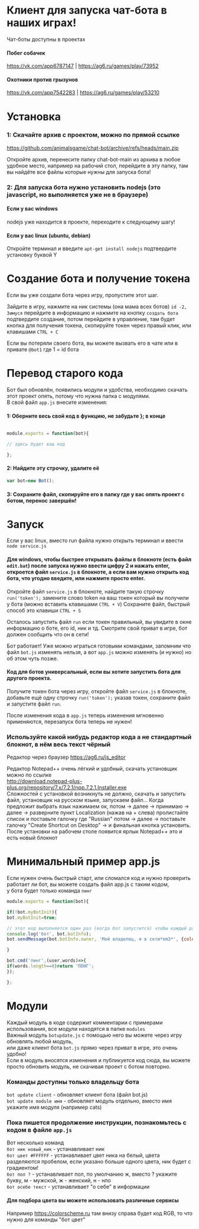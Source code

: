 # Клиент для запуска чат-бота в наших играх!
Чат-боты доступны в проектах

#### Побег собачек
https://vk.com/app6787147 | https://ag6.ru/games/play/73952

#### Охотники против грызунов
https://vk.com/app7542283 | https://ag6.ru/games/play/53210

# Установка
### 1: Скачайте архив с проектом, можно по прямой ссылке
https://github.com/animalsgame/chat-bot/archive/refs/heads/main.zip

Откройте архив, перенесите папку chat-bot-main из архива в любое удобное место, например на рабочий стол, перейдите в эту папку, там вы найдёте все файлы которые нужны для запуска бота!

### 2: Для запуска бота нужно установить nodejs (это javascript, но выполняется уже не в браузере)
#### Если у вас windows
nodejs уже находится в проекте, переходите к следующему шагу!
#### Если у вас linux (ubuntu, debian)
Откройте терминал и введите `apt-get install nodejs` подтвердите установку буквой Y

# Создание бота и получение токена
Если вы уже создали бота через игру, пропустите этот шаг.

Зайдите в игру, нажмите на ник системы (она мама всех ботов) `id -2, Зимуся` перейдите в информацию и нажмите на кнопку `создать бота` подтвердите создание, потом перейдите в управление, там будет кнопка для получения токена, скопируйте токен через правый клик, или клавишами `CTRL + C`

Если вы потеряли своего бота, вы можете вызвать его в чате или в привате `@bot1` где 1 = id бота

# Перевод старого кода
Бот был обновлён, появились модули и удобства, необходимо скачать этот проект опять, потому что нужна папка с модулями.  
В свой файл `app.js` внесите изменения:
#### 1: Оберните весь свой код в функцию, не забудьте }; в конце
```js

module.exports = function(bot){

// здесь будет ваш код

};

```
#### 2: Найдите эту строчку, удалите её
```js
var bot=new Bot();
```

#### 3: Сохраните файл, скопируйте его в папку где у вас опять проект с ботом, перенос завершён!


# Запуск
Если у вас linux, вместо run файла нужно открыть терминал и ввести `node service.js`

#### Для windows, чтобы быстрее открывать файлы в блокноте (есть файл `edit.bat`) после запуска нужно ввести цифру 2 и нажать enter, откроется файл `service.js` в блокноте, а если вам нужно открыть код бота, что угодно введите, или нажмите просто enter.
Откройте файл `service.js` в блокноте, найдите такую строчку `run('token');` замените слово token на ваш токен который вы получили у бота (можно вставить клавишами `CTRL + V`) Сохраните файл, быстрый способ это клавиши `CTRL + S`

Осталось запустить файл `run` если токен правильный, вы увидите в окне информацию о боте, его id, ник и тд. Смотрите свой приват в игре, бот должен сообщить что он в сети!

Бот работает! Уже можно играться готовыми командами, запомним что файл `bot.js` изменять нельзя, а вот `app.js` можно изменять (и нужно) но об этом чуть позже.

#### Код для ботов универсальный, если вы хотите запустить бота для другого проекта.
Получите токен бота через игру, откройте файл `service.js` в блокноте, добавьте ещё одну строчку `run('token');` указав токен, сохраните файл и запустите файл `run`.

После изменения кода в `app.js` теперь изменения мгновенно применяются, перезапуск бота теперь не нужен!

### Используйте какой нибудь редактор кода а не стандартный блокнот, в нём весь текст чёрный
Редактор через браузер https://ag6.ru/js_editor

Редактор Notepad++ очень лёгкий и удобный, скачать установщик можно по ссылке  
http://download.notepad-plus-plus.org/repository/7.x/7.2.1/npp.7.2.1.Installer.exe  
Сложностей с установкой возникнуть не должно, скачать и запустить файл, установщик на русском языке, запускаем файл...
Когда предложит выбрать язык нажимаем ок, потом -> далее -> принимаю -> далее -> разверните пункт Localization (нажав на + слева) пролистайте список и поставьте галочку где "Russian" потом -> далее -> поставьте галочку "Create Shortcut on Desktop" -> и финальная кнопка установить. После установки на рабочем столе появится ярлык Notepad++ это и есть новый блокнот

# Минимальный пример app.js
Если нужен очень быстрый старт, или сломался код и нужно проверить работает ли бот, вы можете создать файл app.js с таким кодом,  
у бота будет только команда `пинг`
```js
module.exports = function(bot){

if(!bot.myBotInit){
bot.myBotInit=true;

// этот код выполняется один раз (когда бот запустится) чтобы каждый раз после изменения файла не отправлял уведомление что бот в сети, ведь он и так в сети!
console.log('бот', bot.botInfo);
bot.sendMessage(bot.botInfo.owner, 'Мой владелец, я в сети*em3*', {color:['#f1a0b3', '#FFFF00', '#54EFF7']});

}

bot.cmd('пинг',(user,words)=>{
if(words.length==0)return 'ПОНГ';
});

};
```

# Модули
Каждый модуль в коде содержит комментарии с примерами использования, все модули находятся в папке `modules`  
Важный модуль `botupdate.js` с помощью него вы можете через игру обновлять любой модуль,  
или даже клиент бота `bot.js` прямо через приват в игре, это очень удобно!  
Если в модуль вносятся изменения и публикуется код сюда, вы можете просто обновить модуль, не скачивая проект с ботом повторно.

### Команды доступны только владельцу бота
`bot update client` - обновляет клиент бота (файл bot.js)  
`bot update module имя` - обновляет модуль отдельно, вместо имя укажите имя модуля (например cats)

### Пока пишется продолжение инструкции, познакомьтесь с кодом в файле `app.js`

Вот несколько команд  
`бот ник новый_ник` - устанавливает ник  
`бот цвет #FFFFFF` - устанавливает цвет ника на белый, цвета разделяются пробелом, если указано больше одного цвета, ник будет с градиентом!  
`бот пол ?` - устанавливает пол, по умолчанию ж, вместо ? укажите букву, м - мужской, ж - женский, н - нло  
`бот осебе текст` - устанавливает "о себе" в информации

#### Для подбора цвета вы можете использовать различные сервисы
Например https://colorscheme.ru там внизу справа будет код RGB, то что нужно для команды "бот цвет"
